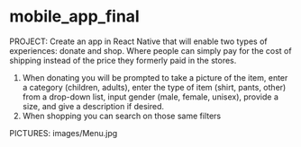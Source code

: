 # mobile_app_final

PROJECT: Create an app in React Native that will enable two types of experiences: donate and shop.  Where people can simply pay for the cost of shipping instead of the price they formerly paid in the stores.  
1. When donating you will be prompted to take a picture of the item, enter a category (children, adults), enter the type of item (shirt, pants, other) from a drop-down list, input gender (male, female, unisex), provide a size, and give a description if desired.
2. When shopping you can search on those same filters

PICTURES: 
images/Menu.jpg
